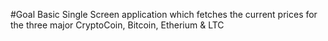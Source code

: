 #Goal
Basic Single Screen application which fetches the current prices for the three major CryptoCoin, Bitcoin, Etherium & LTC
